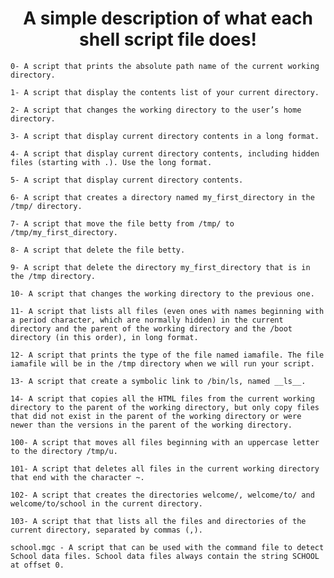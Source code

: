 
<h1 align="center">A simple description of what each shell script file does!</h1>

	0- A script that prints the absolute path name of the current working directory. 
	
	1- A script that display the contents list of your current directory.
	
	2- A script that changes the working directory to the user’s home directory.
	
	3- A script that display current directory contents in a long format.
	
	4- A script that display current directory contents, including hidden files (starting with .). Use the long format.
	
	5- A script that display current directory contents.
	
	6- A script that creates a directory named my_first_directory in the /tmp/ directory.
	
	7- A script that move the file betty from /tmp/ to /tmp/my_first_directory.
	
	8- A script that delete the file betty.
	
	9- A script that delete the directory my_first_directory that is in the /tmp directory.
	
	10- A script that changes the working directory to the previous one.
	
	11- A script that lists all files (even ones with names beginning with a period character, which are normally hidden) in the current directory and the parent of the working directory and the /boot directory (in this order), in long format.
	
	12- A script that prints the type of the file named iamafile. The file iamafile will be in the /tmp directory when we will run your script.
	
	13- A script that create a symbolic link to /bin/ls, named __ls__.	
	
	14- A script that copies all the HTML files from the current working directory to the parent of the working directory, but only copy files that did not exist in the parent of the working directory or were newer than the versions in the parent of the working directory.
	
	100- A script that moves all files beginning with an uppercase letter to the directory /tmp/u.
	
	101- A script that deletes all files in the current working directory that end with the character ~.
	
	102- A script that creates the directories welcome/, welcome/to/ and welcome/to/school in the current directory.
	
	103- A script that that lists all the files and directories of the current directory, separated by commas (,).
	
	school.mgc - A script that can be used with the command file to detect School data files. School data files always contain the string SCHOOL at offset 0.
